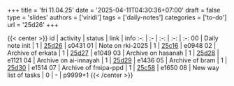 +++
title = 'fri 11.04.25'
date = '2025-04-11T04:30:36+07:00'
draft = false
type = 'slides'
authors = ['viridi']
tags = ['daily-notes']
categories = ['to-do']
url = '25d26'
+++

{{< center >}}
id | activity | status | link | info
:-: | :- | :-: | :-: | :-:
00 | Daily note init        | 1 | [25d26](/notes/25d26) | s0431
01 | Note on rki-2025       | 1 | [25c16](/notes/25c16) | e0948
02 | Archive of erkata      | 1 | [25d27](/notes/25d27) | e1049
03 | Archive on hasanah     | 1 | [25d28](/notes/25d28) | e1121
04 | Archive on ai-innayah  | 1 | [25d29](/notes/25d29) | e1436
05 | Archive of bram        | 1 | [25d30](/notes/25d30) | e1514
07 | Archive of fmipa-ppd   | 1 | [25c58](/notes/25c58) | e1650
08 | New way list of tasks  | 0 | - | p9999+1
{{< /center >}}
